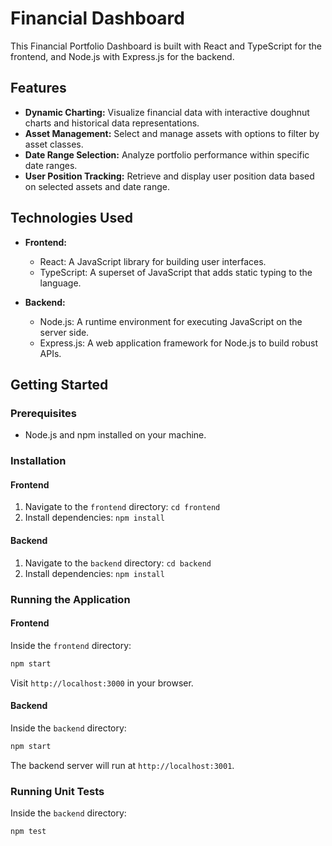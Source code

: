 # Financial Dashboard

This Financial Portfolio Dashboard is built with React and TypeScript for the frontend, and Node.js with Express.js for the backend.

## Features

- **Dynamic Charting:** Visualize financial data with interactive doughnut charts and historical data representations.
- **Asset Management:** Select and manage assets with options to filter by asset classes.
- **Date Range Selection:** Analyze portfolio performance within specific date ranges.
- **User Position Tracking:** Retrieve and display user position data based on selected assets and date range.


## Technologies Used

- **Frontend:**
  - React: A JavaScript library for building user interfaces.
  - TypeScript: A superset of JavaScript that adds static typing to the language.

- **Backend:**
  - Node.js: A runtime environment for executing JavaScript on the server side.
  - Express.js: A web application framework for Node.js to build robust APIs.

## Getting Started

### Prerequisites

- Node.js and npm installed on your machine.

### Installation

#### Frontend

1. Navigate to the `frontend` directory: `cd frontend`
2. Install dependencies: `npm install`

#### Backend

1. Navigate to the `backend` directory: `cd backend`
2. Install dependencies: `npm install`

### Running the Application

#### Frontend

Inside the `frontend` directory:

```bash
npm start
```

Visit `http://localhost:3000` in your browser.

#### Backend

Inside the `backend` directory:

```bash
npm start
```

The backend server will run at `http://localhost:3001`.

### Running Unit Tests

Inside the `backend` directory:

```bash
npm test
```


